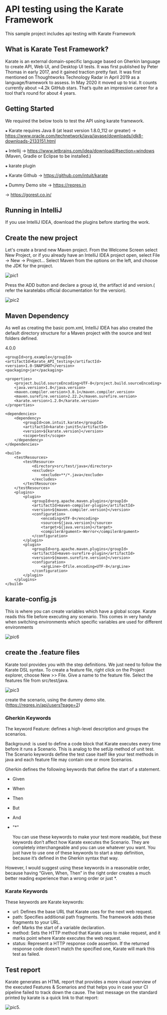 # API testing using the Karate Framework

This sample project includes api testing with Karate Framework

## What is Karate Test Framework?
Karate is an external domain-specific language based on Gherkin language to create API, Web UI, and Desktop UI tests. It was first published by Peter Thomas in early 2017, and it gained traction pretty fast. It was first mentioned on Thoughtworks Technology Radar in April 2019 as a language/framework to assess. In May 2020 it moved up to trial. It counts currently about ~4.2k GitHub stars. That’s quite an impressive career for a tool that’s round for about 4 years.

## Getting Started 
We required the below tools to test the API using karate framework.

⁕ Karate requires Java 8 (at least version 1.8.0_112 or greater) 
  → https://www.oracle.com/technetwork/java/javase/downloads/jdk8-downloads-2133151.html

⁕ Intellij 
  → https://www.jetbrains.com/idea/download/#section=windows (Maven, Gradle or Eclipse to be installed.)

⁕ karate plugin

⁕ Karate Github
  → https://github.com/intuit/karate

⁕ Dummy Demo site
  → https://reqres.in
  
  → https://gorest.co.in/

## Running in IntelliJ
If you use IntelliJ IDEA, download the plugins before starting the work.

## Create the new project 
Let's create a brand new Maven project. From the Welcome Screen select New Project, or if you already have an IntelliJ IDEA project open, select File -> New -> Project... Select Maven from the options on the left, and choose the JDK for the project.

![pic1](https://user-images.githubusercontent.com/111106737/185327841-abc1f5a0-63b7-4ec9-8afd-4945d819f1c9.png)

Press the ADD button and declare a group id, the artifact id and version.( refer the karatelabs official documentation for the version).

![pic2](https://user-images.githubusercontent.com/111106737/185332605-9a5fd41e-0292-40e9-9759-06d665382f61.png)


## Maven Dependency

As well as creating the basic pom.xml, IntelliJ IDEA has also created the default directory structure for a Maven project with the source and test folders defined.

<project xmlns="http://maven.apache.org/POM/4.0.0" xmlns:xsi="http://www.w3.org/2001/XMLSchema-instance"
         xsi:schemaLocation="http://maven.apache.org/POM/4.0.0 http://maven.apache.org/xsd/maven-4.0.0.xsd">
    <modelVersion>4.0.0</modelVersion>
 
    <groupId>org.example</groupId>
    <artifactId>Karate_API_testing</artifactId>
    <version>1.0-SNAPSHOT</version>
    <packaging>jar</packaging>
 
    <properties>
        <project.build.sourceEncoding>UTF-8</project.build.sourceEncoding>
        <java.version>1.8</java.version>
        <maven.compiler.version>3.8.1</maven.compiler.version>
        <maven.surefire.version>2.22.2</maven.surefire.version>        
        <karate.version>1.2.0</karate.version>
    </properties>    

    <dependencies>         
        <dependency>
            <groupId>com.intuit.karate</groupId>
            <artifactId>karate-junit5</artifactId>
            <version>${karate.version}</version>
            <scope>test</scope>
        </dependency>		
    </dependencies>

    <build>
        <testResources>
            <testResource>
                <directory>src/test/java</directory>
                <excludes>
                    <exclude>**/*.java</exclude>
                </excludes>
            </testResource>
        </testResources>
        <plugins>
            <plugin>
                <groupId>org.apache.maven.plugins</groupId>
                <artifactId>maven-compiler-plugin</artifactId>
                <version>${maven.compiler.version}</version>
                <configuration>
                    <encoding>UTF-8</encoding>
                    <source>${java.version}</source>
                    <target>${java.version}</target>
                    <compilerArgument>-Werror</compilerArgument>
                </configuration>
            </plugin>
            <plugin>
                <groupId>org.apache.maven.plugins</groupId>
                <artifactId>maven-surefire-plugin</artifactId>
                <version>${maven.surefire.version}</version>
                <configuration>
                    <argLine>-Dfile.encoding=UTF-8</argLine>
                </configuration>
            </plugin>          
        </plugins>        
    </build>       
    
</project>

## karate-config.js
This is where you can create variables which have a global scope. Karate reads this file before executing any scenario. This comes in very handy when switching environments which specific variables are used for different environments

![pic6](https://user-images.githubusercontent.com/111106737/185389893-469b24f9-d142-46ed-8706-f65f6e907f22.png)

## create the .feature files
Karate tool provides you with the step definitions. We just need to follow the Karate DSL syntax. To create a feature file, right click on the Project explorer, choose New >> File. Give a name to the feature file. Select the features file from src/test/java.

![pic3](https://user-images.githubusercontent.com/111106737/185337756-91ba9ce6-5161-4f1f-a954-bf87afe147c0.png)

create the scenario, using the dummy demo site.
(https://reqres.in/api/users?page=2)

### Gherkin Keywords
The keyword Feature: defines a high-level description and groups the scenarios.

Background: is used to define a code block that Karate executes every time before it runs a Scenario. This is analog to the setUp method of unit test.
The Scenario keywords define the test case itself like your test methods in java and each feature file may contain one or more Scenarios.

Gherkin defines the following keywords that define the start of a statement.

* Given
* When
* Then
* But
* And
* "*"

  You can use these keywords to make your test more readable, but these keywords don’t affect how Karate executes the Scenario. They are completely interchangeable and you can use whatever you want. You just have to use one of these keywords to start a step definition, because it’s defined in the Gherkin syntax that way.

However, I would suggest using these keywords in a reasonable order, because having “Given, When, Then” in the right order creates a much better reading experience than a wrong order or just *.

### Karate Keywords
These keywords are Karate keywords:

* url: Defines the base URL that Karate uses for the next web request.
* path: Specifies additional path fragments. The framework adds these fragments to your URL.
* def: Marks the start of a variable declaration.
* method: Sets the HTTP method that Karate uses to make request, and it marks point where Karate executes the web request.
* status: Represent a HTTP response code assertion. If the returned response code doesn’t match the specified one, Karate will mark this test as failed.


## Test report
Karate generates an HTML report that provides a more visual overview of the executed Features & Scenarios and that helps you in case your CI pipeline failed to track down the cause. The last message on the standard printed by karate is a quick link to that report:

![pic5](https://user-images.githubusercontent.com/111106737/185367316-94f03049-e86e-4c4b-90b2-11f4fd597acb.png).














